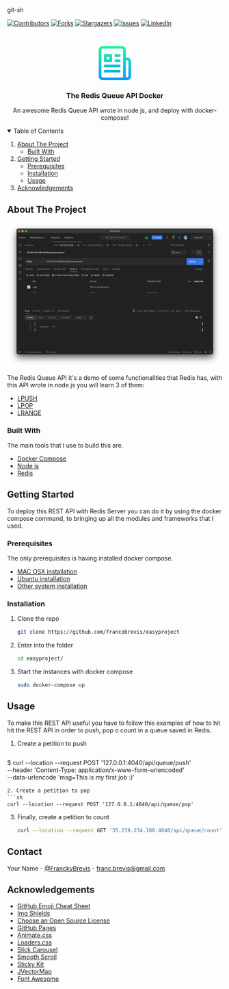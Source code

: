 git-sh

[![Contributors][contributors-shield]][contributors-url]
[![Forks][forks-shield]][forks-url]
[![Stargazers][stars-shield]][stars-url]
[![Issues][issues-shield]][issues-url]
[![LinkedIn][linkedin-shield]][linkedin-url]



<!-- PROJECT LOGO -->
<br />
<p align="center">
  <a href="https://github.com/francobrevis/easyproject">
    <img src="images/logo.png" alt="Logo" width="80" height="80">
  </a>

  <h3 align="center">The Redis Queue API Docker</h3>

  <p align="center">
    An awesome Redis Queue API wrote in node js, and deploy with docker-compose!

<!-- TABLE OF CONTENTS -->
<details open="open">
  <summary>Table of Contents</summary>
  <ol>
    <li>
      <a href="#about-the-project">About The Project</a>
      <ul>
        <li><a href="#built-with">Built With</a></li>
      </ul>
    </li>
    <li>
      <a href="#getting-started">Getting Started</a>
      <ul>
        <li><a href="#prerequisites">Prerequisites</a></li>
        <li><a href="#installation">Installation</a></li>
        <li><a href="#usage">Usage</a></li>
      </ul>
    </li>
    <li><a href="#acknowledgements">Acknowledgements</a></li>
  </ol>
</details>



<!-- ABOUT THE PROJECT -->
## About The Project

[![Product Name Screen Shot][product-screenshot]](https://example.com)

The Redis Queue API it's a demo of some functionalities that Redis has, with this API wrote in node js you will learn 3 of them:
  
* [LPUSH](https://redis.io/commands/lpush)
* [LPOP](https://redis.io/commands/lpop)
* [LRANGE](https://redis.io/commands/LRANGE)


### Built With

The main tools that I use to build this are.
* [Docker Compose](https://docs.docker.com/compose/)
* [Node js](https://nodejs.org/es/)
* [Redis](https://redis.io)



<!-- GETTING STARTED -->
## Getting Started

To deploy this REST API with Redis Server you can do it by using the docker compose command, to bringing up all the modules and frameworks that I used.

### Prerequisites

The only prerequisites is having installed docker compose.
* [MAC OSX installation](https://docs.docker.com/desktop/mac/)
* [Ubuntu installation](https://docs.docker.com/engine/install/ubuntu/)
* [Other system installation](https://docs.docker.com/get-docker/)

### Installation

1. Clone the repo
   ```sh
   git clone https://github.com/francobrevis/easyproject
   ```
2. Enter into the folder
   ```sh
   cd easyproject/
   ```
3. Start the instances with docker compose
   ```sh
   sudo docker-compose up
   ```
  
<!-- USAGE EXAMPLES -->
## Usage

To make this REST API useful you have to follow this examples of how to hit hit the REST API in order to push, pop o count in a queue saved in Redis.

1. Create a petition to push
   ```sh
  $ curl --location --request POST '127.0.0.1:4040/api/queue/push' \
  --header 'Content-Type: application/x-www-form-urlencoded' \
  --data-urlencode 'msg=This is my first job :)'
   ```
2. Create a petition to pop
   ```sh
   curl --location --request POST '127.0.0.1:4040/api/queue/pop'
   ```
3. Finally, create a petition to count
   ```sh
   curl --location --request GET '35.239.234.188:4040/api/queue/count'
   ```
 
<!-- CONTACT -->
## Contact

Your Name - [@FranckyBrevis](https://twitter.com/FranckyBrevis) - franc.brevis@gmail.com



<!-- ACKNOWLEDGEMENTS -->
## Acknowledgements
* [GitHub Emoji Cheat Sheet](https://www.webpagefx.com/tools/emoji-cheat-sheet)
* [Img Shields](https://shields.io)
* [Choose an Open Source License](https://choosealicense.com)
* [GitHub Pages](https://pages.github.com)
* [Animate.css](https://daneden.github.io/animate.css)
* [Loaders.css](https://connoratherton.com/loaders)
* [Slick Carousel](https://kenwheeler.github.io/slick)
* [Smooth Scroll](https://github.com/cferdinandi/smooth-scroll)
* [Sticky Kit](http://leafo.net/sticky-kit)
* [JVectorMap](http://jvectormap.com)
* [Font Awesome](https://fontawesome.com)





<!-- MARKDOWN LINKS & IMAGES -->
<!-- https://www.markdownguide.org/basic-syntax/#reference-style-links -->
[contributors-shield]: https://img.shields.io/github/contributors/othneildrew/Best-README-Template.svg?style=for-the-badge
[contributors-url]: https://github.com/francobrevis/easyproject/pulse
[forks-shield]: https://img.shields.io/github/forks/othneildrew/Best-README-Template.svg?style=for-the-badge
[forks-url]: https://github.com/francobrevis/easyproject/network/members
[stars-shield]: https://img.shields.io/github/stars/othneildrew/Best-README-Template.svg?style=for-the-badge
[stars-url]: https://github.com/francobrevis/easyproject/stargazers
[issues-shield]: https://img.shields.io/github/issues/othneildrew/Best-README-Template.svg?style=for-the-badge
[issues-url]: https://github.com/francobrevis/easyproject/issues
[linkedin-shield]: https://img.shields.io/badge/-LinkedIn-black.svg?style=for-the-badge&logo=linkedin&colorB=555
[linkedin-url]: https://www.linkedin.com/in/franco-brevis-a1768916b/
[product-screenshot]: images/screenshot.png
